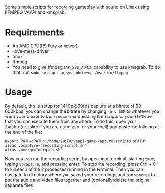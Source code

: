 Some simple scripts for recording gameplay with sound on Linux using FFMPEG VAAPI and kmsgrab.

# Requirements
+ An AMD GPU(R9 Fury or newer)
+ libva-mesa-driver
+ tmux
+ ffmpeg
+ You need to give ffmpeg `CAP_SYS_ADMIN` capability to use kmsgrab. To do that, run `sudo setcap cap_sys_admin+ep /usr/bin/ffmpeg`

# Usage
By default, this is setup for 1440p@60fps capture at a bitrate of 60 000kbps, you can change the bitrate by changing `-b:v 60M` to whatever you want your bitrate to be. I recommend adding the scripts to your `$PATH` so that you can execute them from anywhere. To do this, open your .bashrc(or.zshrc if you are using zsh for your shell) and paste the folioing at the end of the file:

```
export PATH=$PATH:"/home/$USER/vaapi-game-capture-scripts:$PATH"
alias vpcapture="recording-script.sh"
alias vpmerge="merging.sh"

```

Now you can run the recording script by opening a terminal, starting `tmux`, typing `vpcapture`, and pressing enter. To stop the recording, press Ctrl + C to kill each of the 2 processes running in the terminal. Then you can navigate to directory where you saved your recordings and run `vpmerge` to put the audio and video files together and (optionally)delete the original separate files. 
